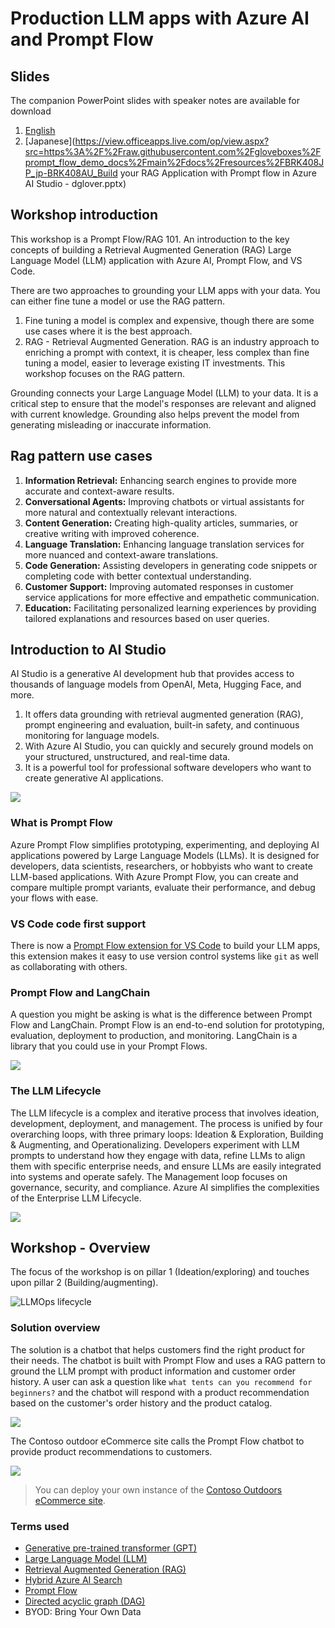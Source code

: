 # Production LLM apps with Azure AI and Prompt Flow

## Slides

The companion PowerPoint slides with speaker notes are available for download

1. [English](https://view.officeapps.live.com/op/view.aspx?src=https%3A%2F%2Fraw.githubusercontent.com%2Fgloveboxes%2Fprompt_flow_demo_docs%2Fmain%2Fdocs%2Fresources%2FBuild%2520your%2520RAG%2520Application%2520with%2520Prompt%2520flow%2520in%2520Azure%2520AI%2520Studio%2520-%2520dglover.pptx)
1. [Japanese](https://view.officeapps.live.com/op/view.aspx?src=https%3A%2F%2Fraw.githubusercontent.com%2Fgloveboxes%2Fprompt_flow_demo_docs%2Fmain%2Fdocs%2Fresources%2FBRK408JP_jp-BRK408AU_Build your RAG Application with Prompt flow in Azure AI Studio - dglover.pptx)

## Workshop introduction

This workshop is a Prompt Flow/RAG 101. An introduction to the key concepts of building a Retrieval Augmented Generation (RAG) Large Language Model (LLM) application with Azure AI, Prompt Flow, and VS Code.

There are two approaches to grounding your LLM apps with your data. You can either fine tune a model or use the RAG pattern.

1. Fine tuning a model is complex and expensive, though there are some use cases where it is the best approach.
1. RAG - Retrieval Augmented Generation. RAG is an industry approach to enriching a prompt with context, it is cheaper, less complex than fine tuning a model, easier to leverage existing IT investments. This workshop focuses on the RAG pattern.

Grounding connects your Large Language Model (LLM) to your data. It is a critical step to ensure that the model's responses are relevant and aligned with current knowledge. Grounding also helps prevent the model from generating misleading or inaccurate information.

## Rag pattern use cases

1. **Information Retrieval:** Enhancing search engines to provide more accurate and context-aware results.
1. **Conversational Agents:** Improving chatbots or virtual assistants for more natural and contextually relevant interactions.
1. **Content Generation:** Creating high-quality articles, summaries, or creative writing with improved coherence.
1. **Language Translation:** Enhancing language translation services for more nuanced and context-aware translations.
1. **Code Generation:** Assisting developers in generating code snippets or completing code with better contextual understanding.
1. **Customer Support:** Improving automated responses in customer service applications for more effective and empathetic communication.
1. **Education:** Facilitating personalized learning experiences by providing tailored explanations and resources based on user queries.

## Introduction to AI Studio

AI Studio is a generative AI development hub that provides access to thousands of language models from OpenAI, Meta, Hugging Face, and more.

1. It offers data grounding with retrieval augmented generation (RAG), prompt engineering and evaluation, built-in safety, and continuous monitoring for language models.
1. With Azure AI Studio, you can quickly and securely ground models on your structured, unstructured, and real-time data.
1. It is a powerful tool for professional software developers who want to create generative AI applications.

![](./media/build-rag-with-vs-code-ai-studio.png)

### What is Prompt Flow

Azure Prompt Flow simplifies prototyping, experimenting, and deploying AI applications powered by Large Language Models (LLMs). It is designed for developers, data scientists, researchers, or hobbyists who want to create LLM-based applications. With Azure Prompt Flow, you can create and compare multiple prompt variants, evaluate their performance, and debug your flows with ease.

### VS Code code first support

There is now a [Prompt Flow extension for VS Code](https://marketplace.visualstudio.com/items?itemName=prompt-flow.prompt-flow) to build your LLM apps, this extension makes it easy to use version control systems like `git` as well as collaborating with others.

<!-- ### Why streamlining LLM Ops with Prompt Flow

![](./media/why-streamline-llm-ops.png) -->

### Prompt Flow and LangChain

A question you might be asking is what is the difference between Prompt Flow and LangChain. Prompt Flow is an end-to-end solution for prototyping, evaluation, deployment to production, and monitoring. LangChain is a library that you could use in your Prompt Flows.

![](./media/what_is_prompt_flow.png)

### The LLM Lifecycle

The LLM lifecycle is a complex and iterative process that involves ideation, development, deployment, and management. The process is unified by four overarching loops, with three primary loops: Ideation & Exploration, Building & Augmenting, and Operationalizing. Developers experiment with LLM prompts to understand how they engage with data, refine LLMs to align them with specific enterprise needs, and ensure LLMs are easily integrated into systems and operate safely. The Management loop focuses on governance, security, and compliance. Azure AI simplifies the complexities of the Enterprise LLM Lifecycle.

![](./media/llm_dev_in_real_world.png)

## Workshop - Overview

The focus of the workshop is on pillar 1 (Ideation/exploring) and touches upon pillar 2 (Building/augmenting).

![LLMOps lifecycle](./media/overview.png)

### Solution overview

The solution is a chatbot that helps customers find the right product for their needs. The chatbot is built with Prompt Flow and uses a RAG pattern to ground the LLM prompt with product information and customer order history. A user can ask a question like `what tents can you recommend for beginners?` and the chatbot will respond with a product recommendation based on the customer's order history and the product catalog.

![](./media/rag-architecture.png)

The Contoso outdoor eCommerce site calls the Prompt Flow chatbot to provide product recommendations to customers.

![](./media/contoso-outdoors.jpg)

> You can deploy your own instance of the [Contoso Outdoors eCommerce site](https://github.com/Azure-Samples/contoso-web).

### Terms used

- [Generative pre-trained transformer (GPT)](https://en.wikipedia.org/wiki/Generative_pre-trained_transformer)
- [Large Language Model (LLM)](https://en.wikipedia.org/wiki/Large_language_model)
- [Retrieval Augmented Generation (RAG)](https://learn.microsoft.com/azure/search/retrieval-augmented-generation-overview)
- [Hybrid Azure AI Search](https://learn.microsoft.com/azure/search/hybrid-search-overview)
- [Prompt Flow](https://learn.microsoft.com/azure/machine-learning/prompt-flow/overview-what-is-prompt-flow?view=azureml-api-2)
- [Directed acyclic graph (DAG)](https://en.wikipedia.org/wiki/Directed_acyclic_graph)
- BYOD: Bring Your Own Data

